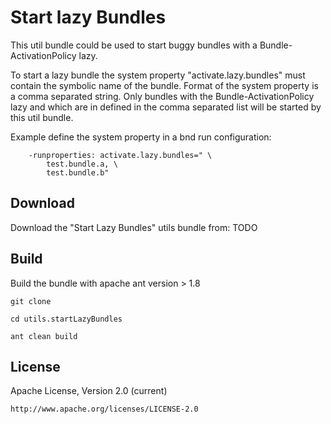 # Start lazy Bundles

This util bundle could be used to start buggy bundles with a Bundle-ActivationPolicy lazy.
 
To start a lazy bundle the system property "activate.lazy.bundles" must contain the symbolic name of the bundle.
Format of the system property is a comma separated string. Only bundles with the Bundle-ActivationPolicy lazy
and which are in defined in the comma separated list will be started by this util bundle.

Example define the system property in a bnd run configuration:

		-runproperties: activate.lazy.bundles=" \
			test.bundle.a, \
			test.bundle.b"
	
	
## Download 

Download the "Start Lazy Bundles" utils bundle from: TODO

## Build

Build the bundle with apache ant version > 1.8 

	git clone
	
	cd utils.startLazyBundles
	
	ant clean build

## License

Apache License, Version 2.0 (current) 
	
	http://www.apache.org/licenses/LICENSE-2.0